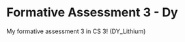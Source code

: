 <html>
    <head>
        <h1> Formative Assessment 3 - Dy </h1>
    </head>
    <body>
        <p> My formative assessment 3 in CS 3! (DY_Lithium) </p>
    </body>
</html>

